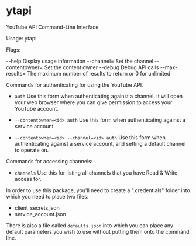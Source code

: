 # ytapi
YouTube API Command-Line Interface

Usage:
  ytapi <flags> <command>

Flags:

 --help              Display usage information
 --channel=<id>      Set the channel
 --contentowner=<id> Set the content owner
 --debug             Debug API calls
 --max-results=<int> The maximum number of results to return or 0 for unlimited

Commands for authenticating for using the YouTube API:

  * `auth` Use this form when authenticating against a channel. It will open
    your web browser where you can give permission to access your YouTube
	account.

  * `--contentowner=<id> auth` Use this form when authenticating against a
    service account.

  * `--contentowner=<id> --channel=<id> auth` Use this form when authenticating against a
    service account, and setting a default channel to operate on.

Commands for accessing channels:

  * `channels` Use this for listing all channels that you have Read & Write 
    access for.
 
In order to use this package, you'll need to create a ".credentials" folder
into which you need to place two files:

  * client_secrets.json
  * service_account.json
  
There is also a file called `defaults.json` into which you can place any
default parameters you wish to use without putting them onto the command
line.

